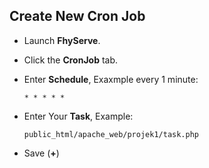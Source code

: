 ## Create New Cron Job

- Launch **FhyServe**.
- Click the **CronJob** tab.
- Enter **Schedule**, Exaxmple every 1 minute:

	```
	* * * * *
	```

- Enter Your **Task**, Example:

	```
	public_html/apache_web/projek1/task.php
	```
	
- Save (**+**)